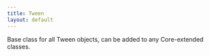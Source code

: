 ```yaml
---
title: Tween
layout: default
---
```


Base class for all Tween objects, can be added to any Core-extended classes.
